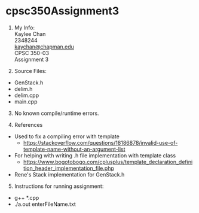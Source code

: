 # cpsc350Assignment3

1. My Info: <br/>
Kaylee Chan <br/>
2348244 <br/>
kaychan@chapman.edu <br/>
CPSC 350-03 <br/>
Assignment 3 <br/>

2. Source Files:
- GenStack.h
- delim.h
- delim.cpp
- main.cpp

3. No known compile/runtime errors.

4. References
- Used to fix a compiling error with template
  - https://stackoverflow.com/questions/18186878/invalid-use-of-template-name-without-an-argument-list
- For helping with writing .h file implementation with template class
  - https://www.bogotobogo.com/cplusplus/template_declaration_definition_header_implementation_file.php
- Rene's Stack implementation for GenStack.h

5. Instructions for running assignment:
- g++ *.cpp
- ./a.out enterFileName.txt

